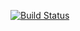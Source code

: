 [![Build Status](https://travis-ci.org/Alexey01M/lab06.svg?branch=master)](https://travis-ci.org/Alexey01M/lab06)
